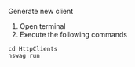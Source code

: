 Generate new client

1. Open terminal
2. Execute the following commands
```
cd HttpClients
nswag run
```